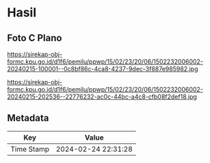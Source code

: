 # Hasil

## Foto C Plano

https://sirekap-obj-formc.kpu.go.id/d1f6/pemilu/ppwp/15/02/23/20/06/1502232006002-20240215-100001--0c8bf86c-4ca8-4237-9dec-3f887e985982.jpg

https://sirekap-obj-formc.kpu.go.id/d1f6/pemilu/ppwp/15/02/23/20/06/1502232006002-20240215-202536--22776232-ac0c-44bc-a4c8-cfb08f2def18.jpg


## Metadata

| Key        | Value               |
| ---------- | ------------------- |
| Time Stamp | 2024-02-24 22:31:28 |



